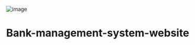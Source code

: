 ![image](https://github.com/Henali29/Bank-management-system-website/assets/109369015/608dc622-f906-4f7f-9d10-0066bbb5db07)
# Bank-management-system-website
